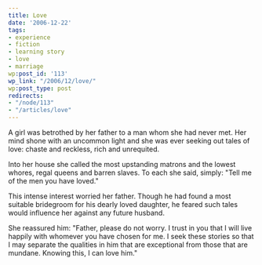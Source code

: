 ```yaml
---
title: Love
date: '2006-12-22'
tags:
- experience
- fiction
- learning story
- love
- marriage
wp:post_id: '113'
wp_link: "/2006/12/love/"
wp:post_type: post
redirects:
- "/node/113"
- "/articles/love"
---
```


A girl was betrothed by her father to a man whom she had never met. Her mind shone with an uncommon light and she was ever seeking out tales of love: chaste and reckless, rich and unrequited.

Into her house she called the most upstanding matrons and the lowest whores, regal queens and barren slaves. To each she said, simply: "Tell me of the men you have loved."

This intense interest worried her father. Though he had found a most suitable bridegroom for his dearly loved daughter, he feared such tales would influence her against any future husband.

She reassured him: "Father, please do not worry. I trust in you that I will live happily with whomever you have chosen for me. I seek these stories so that I may separate the qualities in him that are exceptional from those that are mundane. Knowing this, I can love him."
